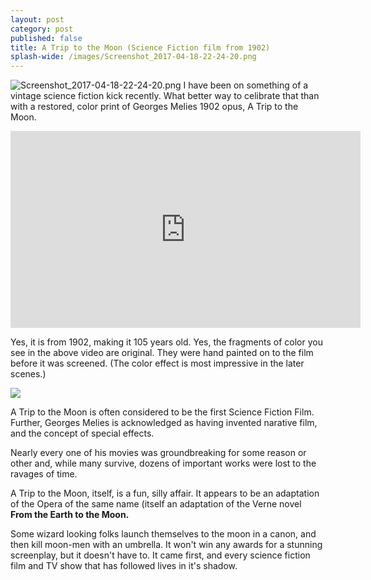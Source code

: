 ```yaml
---
layout: post
category: post
published: false
title: A Trip to the Moon (Science Fiction film from 1902)
splash-wide: /images/Screenshot_2017-04-18-22-24-20.png
---
```

![Screenshot_2017-04-18-22-24-20.png]({{site.baseurl}}/images/Screenshot_2017-04-18-22-24-20.png)
I have been on something of a vintage science fiction kick recently. What better way to celibrate that than with a restored, color print of Georges Melies 1902 opus, A Trip to the Moon. 

<iframe width="560" height="315" src="https://www.youtube.com/embed/zmDhyaKNF-s" frameborder="0" allowfullscreen></iframe>

Yes, it is from 1902, making it 105 years old. Yes, the fragments of color you see in the above video are original. They were hand painted on to the film before it was screened. (The color effect is most impressive in the later scenes.)

![]({{site.baseurl}}/images/Screenshot_2017-04-18-22-24-20.png)

A Trip to the Moon is often considered to be the first Science Fiction Film. Further, Georges Melies is acknowledged as having invented narative film, and the concept of special effects. 

Nearly every one of his movies was groundbreaking for some reason or other and, while many survive, dozens of important works were lost to the ravages of time. 

A Trip to the Moon, itself, is a fun, silly affair. It appears to be an adaptation of the Opera of the same name (itself an adaptation of the Verne novel **From the Earth to the Moon.**

Some wizard looking folks launch themselves to the moon in a canon, and then kill moon-men with an umbrella. It won't win any awards for a stunning screenplay, but it doesn't have to. It came first, and every science fiction film and TV show that has followed lives in it's shadow. 